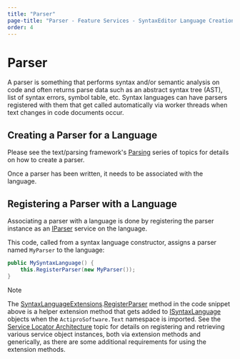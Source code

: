 ```yaml
---
title: "Parser"
page-title: "Parser - Feature Services - SyntaxEditor Language Creation Guide"
order: 4
---
```

# Parser

A parser is something that performs syntax and/or semantic analysis on code and often returns parse data such as an abstract syntax tree (AST), list of syntax errors, symbol table, etc.  Syntax languages can have parsers registered with them that get called automatically via worker threads when text changes in code documents occur.

## Creating a Parser for a Language

Please see the text/parsing framework's [Parsing](../../text-parsing/parsing/index.md) series of topics for details on how to create a parser.

Once a parser has been written, it needs to be associated with the language.

## Registering a Parser with a Language

Associating a parser with a language is done by registering the parser instance as an [IParser](xref:ActiproSoftware.Text.Parsing.IParser) service on the language.

This code, called from a syntax language constructor, assigns a parser named `MyParser` to the language:

```csharp
public MySyntaxLanguage() {
	this.RegisterParser(new MyParser());
}
```

> [!NOTE]
> The [SyntaxLanguageExtensions](xref:ActiproSoftware.Text.SyntaxLanguageExtensions).[RegisterParser](xref:ActiproSoftware.Text.SyntaxLanguageExtensions.RegisterParser*) method in the code snippet above is a helper extension method that gets added to [ISyntaxLanguage](xref:ActiproSoftware.Text.ISyntaxLanguage) objects when the `ActiproSoftware.Text` namespace is imported.  See the [Service Locator Architecture](../service-locator-architecture.md) topic for details on registering and retrieving various service object instances, both via extension methods and generically, as there are some additional requirements for using the extension methods.
